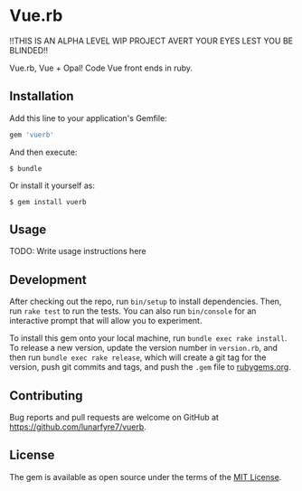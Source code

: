 # Vue.rb

!!THIS IS AN ALPHA LEVEL WIP PROJECT AVERT YOUR EYES LEST YOU BE BLINDED!!

Vue.rb, Vue + Opal! 
Code Vue front ends in ruby.

## Installation

Add this line to your application's Gemfile:

```ruby
gem 'vuerb'
```

And then execute:

    $ bundle

Or install it yourself as:

    $ gem install vuerb

## Usage

TODO: Write usage instructions here

## Development

After checking out the repo, run `bin/setup` to install dependencies. Then, run `rake test` to run the tests. You can also run `bin/console` for an interactive prompt that will allow you to experiment.

To install this gem onto your local machine, run `bundle exec rake install`. To release a new version, update the version number in `version.rb`, and then run `bundle exec rake release`, which will create a git tag for the version, push git commits and tags, and push the `.gem` file to [rubygems.org](https://rubygems.org).

## Contributing

Bug reports and pull requests are welcome on GitHub at https://github.com/lunarfyre7/vuerb.

## License

The gem is available as open source under the terms of the [MIT License](https://opensource.org/licenses/MIT).
